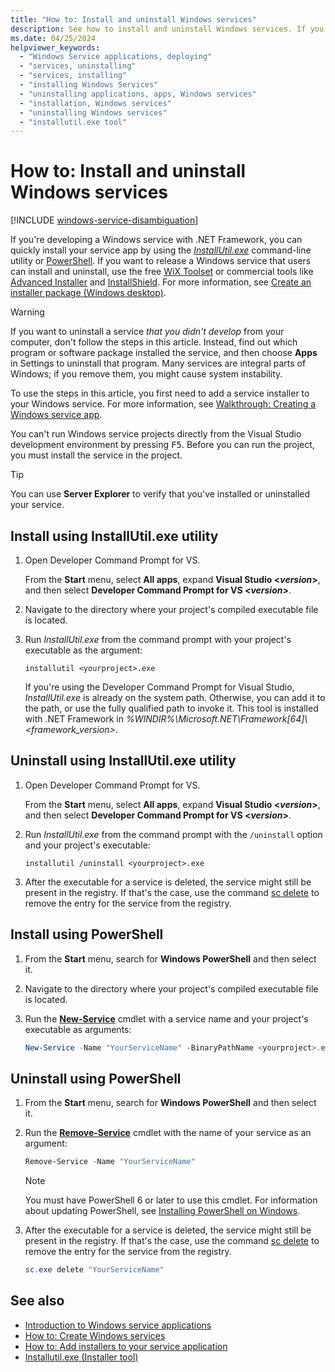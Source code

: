 ```yaml
---
title: "How to: Install and uninstall Windows services"
description: See how to install and uninstall Windows services. If you're developing a Windows service with .NET, you can use InstallUtil.exe or PowerShell.
ms.date: 04/25/2024
helpviewer_keywords:
  - "Windows Service applications, deploying"
  - "services, uninstalling"
  - "services, installing"
  - "installing Windows Services"
  - "uninstalling applications, apps, Windows services"
  - "installation, Windows services"
  - "uninstalling Windows services"
  - "installutil.exe tool"
---
```

# How to: Install and uninstall Windows services

[!INCLUDE [windows-service-disambiguation](../../core/extensions/includes/windows-service-disambiguation.md)]

If you're developing a Windows service with .NET Framework, you can quickly install your service app by using the [*InstallUtil.exe*](../tools/installutil-exe-installer-tool.md) command-line utility or [PowerShell](/powershell/scripting/overview). If you want to release a Windows service that users can install and uninstall, use the free [WiX Toolset](https://wixtoolset.org/) or commercial tools like [Advanced Installer](https://www.advancedinstaller.com/) and [InstallShield](https://www.revenera.com/install/products/installshield.html). For more information, see [Create an installer package (Windows desktop)](/visualstudio/deployment/deploying-applications-services-and-components#create-an-installer-package-windows-desktop).

> [!WARNING]
> If you want to uninstall a service *that you didn't develop* from your computer, don't follow the steps in this article. Instead, find out which program or software package installed the service, and then choose **Apps** in Settings to uninstall that program. Many services are integral parts of Windows; if you remove them, you might cause system instability.

To use the steps in this article, you first need to add a service installer to your Windows service. For more information, see [Walkthrough: Creating a Windows service app](walkthrough-creating-a-windows-service-application-in-the-component-designer.md).

You can't run Windows service projects directly from the Visual Studio development environment by pressing <kbd>F5</kbd>. Before you can run the project, you must install the service in the project.

> [!TIP]
> You can use **Server Explorer** to verify that you've installed or uninstalled your service.

## Install using InstallUtil.exe utility

1. Open Developer Command Prompt for VS.

   From the **Start** menu, select **All apps**, expand **Visual Studio \<*version*>**, and then select **Developer Command Prompt for VS \<*version*>**.

2. Navigate to the directory where your project's compiled executable file is located.

3. Run *InstallUtil.exe* from the command prompt with your project's executable as the argument:

   ```console
   installutil <yourproject>.exe
   ```

   If you're using the Developer Command Prompt for Visual Studio, *InstallUtil.exe* is already on the system path. Otherwise, you can add it to the path, or use the fully qualified path to invoke it. This tool is installed with .NET Framework in *%WINDIR%\Microsoft.NET\Framework[64]\\<framework_version\>*.

## Uninstall using InstallUtil.exe utility

1. Open Developer Command Prompt for VS.

   From the **Start** menu, select **All apps**, expand **Visual Studio \<*version*>**, and then select **Developer Command Prompt for VS \<*version*>**.

2. Run *InstallUtil.exe* from the command prompt with the `/uninstall` option and your project's executable:

   ```console
   installutil /uninstall <yourproject>.exe
   ```

3. After the executable for a service is deleted, the service might still be present in the registry. If that's the case, use the command [sc delete](/windows-server/administration/windows-commands/sc-delete) to remove the entry for the service from the registry.

## Install using PowerShell

1. From the **Start** menu, search for **Windows PowerShell** and then select it.

2. Navigate to the directory where your project's compiled executable file is located.

3. Run the [**New-Service**](/powershell/module/microsoft.powershell.management/new-service) cmdlet with a service name and your project's executable as arguments:

   ```powershell
   New-Service -Name "YourServiceName" -BinaryPathName <yourproject>.exe
   ```

## Uninstall using PowerShell

1. From the **Start** menu, search for **Windows PowerShell** and then select it.

2. Run the [**Remove-Service**](/powershell/module/microsoft.powershell.management/remove-service) cmdlet with the name of your service as an argument:

   ```powershell
   Remove-Service -Name "YourServiceName"
   ```

   > [!NOTE]
   > You must have PowerShell 6 or later to use this cmdlet. For information about updating PowerShell, see [Installing PowerShell on Windows](/powershell/scripting/install/installing-powershell-core-on-windows).

3. After the executable for a service is deleted, the service might still be present in the registry. If that's the case, use the command [sc delete](/windows-server/administration/windows-commands/sc-delete) to remove the entry for the service from the registry.

   ```powershell
   sc.exe delete "YourServiceName"
   ```

## See also

- [Introduction to Windows service applications](introduction-to-windows-service-applications.md)
- [How to: Create Windows services](how-to-create-windows-services.md)
- [How to: Add installers to your service application](how-to-add-installers-to-your-service-application.md)
- [Installutil.exe (Installer tool)](../tools/installutil-exe-installer-tool.md)
